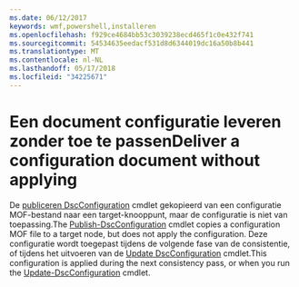 ```yaml
---
ms.date: 06/12/2017
keywords: wmf,powershell,installeren
ms.openlocfilehash: f929ce4684bb53c3039238ecd465f1c0e432f741
ms.sourcegitcommit: 54534635eedacf531d8d6344019dc16a50b8b441
ms.translationtype: MT
ms.contentlocale: nl-NL
ms.lasthandoff: 05/17/2018
ms.locfileid: "34225671"
---
```

# <a name="deliver-a-configuration-document-without-applying"></a><span data-ttu-id="6c633-102">Een document configuratie leveren zonder toe te passen</span><span class="sxs-lookup"><span data-stu-id="6c633-102">Deliver a configuration document without applying</span></span>

<span data-ttu-id="6c633-103">De [publiceren DscConfiguration](https://technet.microsoft.com/library/mt517875.aspx) cmdlet gekopieerd van een configuratie MOF-bestand naar een target-knooppunt, maar de configuratie is niet van toepassing.</span><span class="sxs-lookup"><span data-stu-id="6c633-103">The [Publish-DscConfiguration](https://technet.microsoft.com/library/mt517875.aspx) cmdlet copies a configuration MOF file to a target node, but does not apply the configuration.</span></span>
<span data-ttu-id="6c633-104">Deze configuratie wordt toegepast tijdens de volgende fase van de consistentie, of tijdens het uitvoeren van de [Update DscConfiguration](https://technet.microsoft.com/library/mt143541.aspx) cmdlet.</span><span class="sxs-lookup"><span data-stu-id="6c633-104">This configuration is applied during the next consistency pass, or when you run the [Update-DscConfiguration](https://technet.microsoft.com/library/mt143541.aspx) cmdlet.</span></span>
